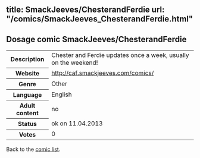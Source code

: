 title: SmackJeeves/ChesterandFerdie
url: "/comics/SmackJeeves_ChesterandFerdie.html"
---
Dosage comic SmackJeeves/ChesterandFerdie
-----------------------------------------

<table class="comicinfo">
<tr>
<th>Description</th><td>Chester and Ferdie updates once a week, usually on the weekend!</td>
</tr>
<tr>
<th>Website</th><td><a href="http://caf.smackjeeves.com/comics/">http://caf.smackjeeves.com/comics/</a></td>
</tr>
<tr>
<th>Genre</th><td>Other</td>
</tr>
<tr>
<th>Language</th><td>English</td>
</tr>
<tr>
<th>Adult content</th><td>no</td>
</tr>
<tr>
<th>Status</th><td>ok on 11.04.2013</td>
</tr>
<tr>
<th>Votes</th><td>0</div></td>
</tr>
</table>

Back to the [comic list](../comic-index.html).
